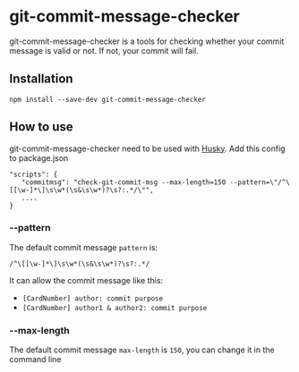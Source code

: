 # git-commit-message-checker

git-commit-message-checker is a tools for checking whether your commit message is valid or not. If not, your commit will fail.

## Installation

```shell
npm install --save-dev git-commit-message-checker
```

## How to use
  git-commit-message-checker need to be used with [Husky](https://github.com/typicode/husky).
  Add this config to package.json
  ```
  "scripts": {
     "commitmsg": "check-git-commit-msg --max-length=150 --pattern=\"/^\[[\w-]*\]\s\w*(\s&\s\w*)?\s?:.*/\"",
     ....
  }
  ```

### --pattern
The default commit message `pattern` is:

    /^\[[\w-]*\]\s\w*(\s&\s\w*)?\s?:.*/

It can allow the commit message like this:

- `[CardNumber] author: commit purpose`
- `[CardNumber] author1 & author2: commit purpose`

### --max-length

The default commit message `max-length` is `150`, you can change it in the command line